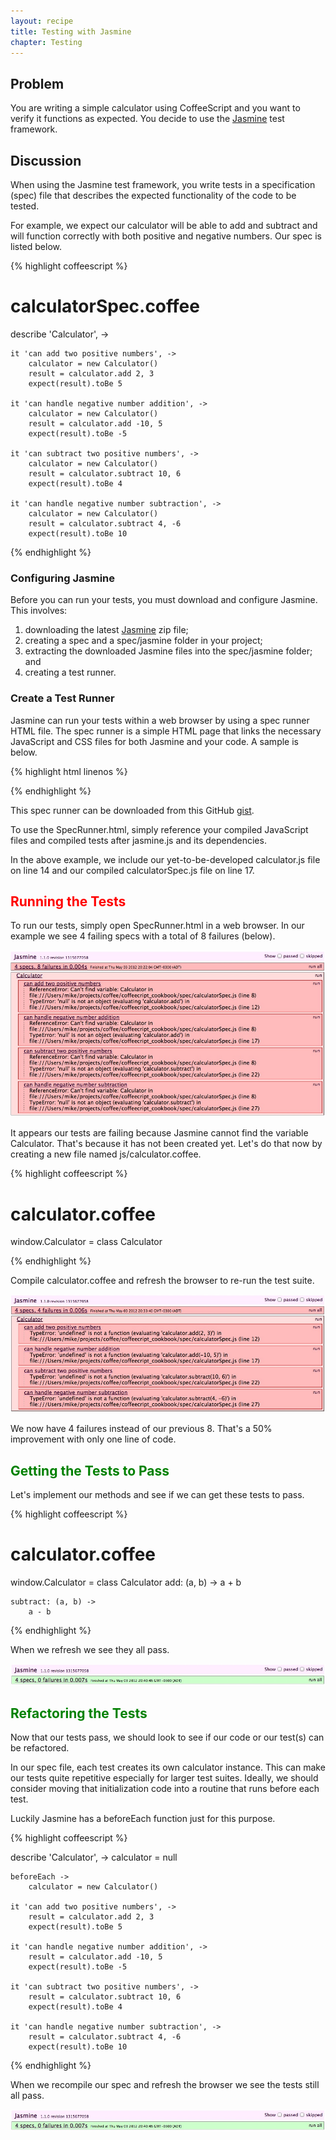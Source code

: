 ```yaml
---
layout: recipe
title: Testing with Jasmine
chapter: Testing
---
```

## Problem

You are writing a simple calculator using CoffeeScript and you want to verify it functions as expected.  You decide to use the <a href="http://pivotal.github.com/jasmine/" target="_blank">Jasmine</a> test framework.

## Discussion

When using the Jasmine test framework, you write tests in a specification (spec) file that describes the expected functionality of the code to be tested.

For example, we expect our calculator will be able to add and subtract and will function correctly with both positive and negative numbers.  Our spec is listed below.

{% highlight coffeescript %}

# calculatorSpec.coffee

describe 'Calculator', ->

	it 'can add two positive numbers', ->
		calculator = new Calculator()
		result = calculator.add 2, 3
		expect(result).toBe 5

	it 'can handle negative number addition', ->
		calculator = new Calculator()
		result = calculator.add -10, 5
		expect(result).toBe -5

	it 'can subtract two positive numbers', ->
		calculator = new Calculator()
		result = calculator.subtract 10, 6
		expect(result).toBe 4

	it 'can handle negative number subtraction', ->
		calculator = new Calculator()
		result = calculator.subtract 4, -6
		expect(result).toBe 10

{% endhighlight %}


### Configuring Jasmine

Before you can run your tests, you must download and configure Jasmine.  This involves:
1. downloading the latest <a href="http://pivotal.github.com/jasmine/download.html" target="_blank">Jasmine</a> zip file;
2. creating a spec and a spec/jasmine folder in your project;
3. extracting the downloaded Jasmine files into the spec/jasmine folder; and
4. creating a test runner.

### Create a Test Runner

Jasmine can run your tests within a web browser by using a spec runner HTML file.  The spec runner is a simple HTML page that links the necessary JavaScript and CSS files for both Jasmine and your code.  A sample is below.

{% highlight html linenos %}

<!DOCTYPE HTML PUBLIC "-//W3C//DTD HTML 4.01 Transitional//EN"
  "http://www.w3.org/TR/html4/loose.dtd">
<html>
<head>
  <title>Jasmine Spec Runner</title>
  <link rel="shortcut icon" type="image/png" href="spec/jasmine/jasmine_favicon.png">
  <link rel="stylesheet" type="text/css" href="spec/jasmine/jasmine.css">
  <script src="http://code.jquery.com/jquery.min.js"></script>
  <script src="spec/jasmine/jasmine.js"></script>
  <script src="spec/jasmine/jasmine-html.js"></script>
  <script src="spec/jasmine/jasmine-jquery-1.3.1.js"></script>

  <!-- include source files here... -->
  <script src="js/calculator.js"></script>

  <!-- include spec files here... -->
  <script src="spec/calculatorSpec.js"></script>

</head>

<body>
  <script type="text/javascript">
    (function() {
      var jasmineEnv = jasmine.getEnv();
      jasmineEnv.updateInterval = 1000;

      var trivialReporter = new jasmine.TrivialReporter();

      jasmineEnv.addReporter(trivialReporter);

      jasmineEnv.specFilter = function(spec) {
        return trivialReporter.specFilter(spec);
      };

      var currentWindowOnload = window.onload;

      window.onload = function() {
        if (currentWindowOnload) {
          currentWindowOnload();
        }
        execJasmine();
      };

      function execJasmine() {
        jasmineEnv.execute();
      }

    })();
  </script>
</body>
</html>

{% endhighlight %}

This spec runner can be downloaded from this GitHub <a href="https://gist.github.com/2623232" target="_blank">gist</a>.

To use the SpecRunner.html, simply reference your compiled JavaScript files and compiled tests after jasmine.js and its dependencies.

In the above example, we include our yet-to-be-developed calculator.js file on line 14 and our compiled calculatorSpec.js file on line 17.

## <span style="color: red;">Running the Tests</span>

To run our tests, simply open SpecRunner.html in a web browser.  In our example we see 4 failing specs with a total of 8 failures (below).

<img src="images/jasmine_failing_all.jpg" alt="All failing tests" />

It appears our tests are failing because Jasmine cannot find the variable Calculator.  That's because it has not been created yet.  Let's do that now by creating a new file named js/calculator.coffee.


{% highlight coffeescript %}

# calculator.coffee

window.Calculator = class Calculator

{% endhighlight %}

Compile calculator.coffee and refresh the browser to re-run the test suite.

<img src="images/jasmine_failing_better.jpg" alt="Still failing, but better" />

We now have 4 failures instead of our previous 8.  That's a 50% improvement with only one line of code.

## <span style="color: green;">Getting the Tests to Pass</span>

Let's implement our methods and see if we can get these tests to pass.

{% highlight coffeescript %}

# calculator.coffee

window.Calculator = class Calculator
	add: (a, b) ->
		a + b

	subtract: (a, b) ->
		a - b 

{% endhighlight %}

When we refresh we see they all pass.

<img src="images/jasmine_passing.jpg" alt="All passing" />


## <span style="color: green;">Refactoring the Tests</span>

Now that our tests pass, we should look to see if our code or our test(s) can be refactored.

In our spec file, each test creates its own calculator instance.  This can make our tests quite repetitive especially for larger test suites.  Ideally, we should consider moving that initialization code into a routine that runs before each test.  

Luckily Jasmine has a beforeEach function just for this purpose.

{% highlight coffeescript %}

describe 'Calculator', ->
	calculator = null

	beforeEach ->
		calculator = new Calculator()

	it 'can add two positive numbers', ->
		result = calculator.add 2, 3
		expect(result).toBe 5

	it 'can handle negative number addition', ->
		result = calculator.add -10, 5
		expect(result).toBe -5

	it 'can subtract two positive numbers', ->
		result = calculator.subtract 10, 6
		expect(result).toBe 4

	it 'can handle negative number subtraction', ->
		result = calculator.subtract 4, -6
		expect(result).toBe 10

{% endhighlight %}

When we recompile our spec and refresh the browser we see the tests still all pass.

<img src="images/jasmine_passing.jpg" alt="All passing" />
